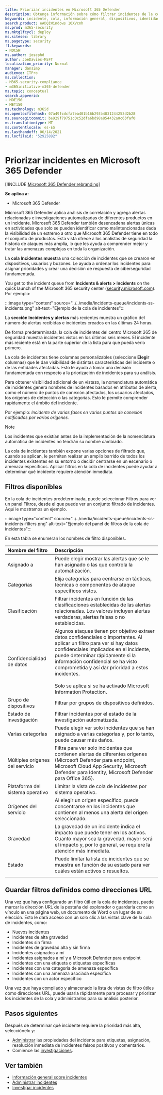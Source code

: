 ```yaml
---
title: Priorizar incidentes en Microsoft 365 Defender
description: Obtenga información sobre cómo filtrar incidentes de la cola de incidentes en Microsoft 365 Defender
keywords: incidente, cola, información general, dispositivos, identidades, usuarios, buzón, correo electrónico, incidentes, análisis, respuesta
search.product: eADQiWindows 10XVcnh
ms.prod: m365-security
ms.mktglfcycl: deploy
ms.sitesec: library
ms.pagetype: security
f1.keywords:
- NOCSH
ms.author: josephd
author: JoeDavies-MSFT
localization_priority: Normal
manager: dansimp
audience: ITPro
ms.collection:
- M365-security-compliance
- m365initiative-m365-defender
ms.topic: conceptual
search.appverid:
- MOE150
- MET150
ms.technology: m365d
ms.openlocfilehash: 07a49fcdcfa7ea401b16b293b4831244253d2b28
ms.sourcegitcommit: be929f79751c0c52dfa6bd98a854432a0c63faf0
ms.translationtype: MT
ms.contentlocale: es-ES
ms.lasthandoff: 06/14/2021
ms.locfileid: "52925892"
---
```

# <a name="prioritize-incidents-in-microsoft-365-defender"></a>Priorizar incidentes en Microsoft 365 Defender

[!INCLUDE [Microsoft 365 Defender rebranding](../includes/microsoft-defender.md)]

**Se aplica a:**
- Microsoft 365 Defender

Microsoft 365 Defender aplica análisis de correlación y agrega alertas relacionadas e investigaciones automatizadas de diferentes productos en un incidente. Microsoft 365 Defender también desencadena alertas únicas en actividades que solo se pueden identificar como malintencionadas dada la visibilidad de un extremo a otro que Microsoft 365 Defender tiene en todo el conjunto de productos. Esta vista ofrece a los analistas de seguridad la historia de ataques más amplia, lo que les ayuda a comprender mejor y tratar las amenazas complejas en toda la organización.

La **cola Incidentes muestra** una colección de incidentes que se crearon en dispositivos, usuarios y buzones. Le ayuda a ordenar los incidentes para asignar prioridades y crear una decisión de respuesta de ciberseguridad fundamentada. 

You get to the incident queue from **Incidents & alerts > Incidents** on the quick launch of the Microsoft 365 security center ([security.microsoft.com](https://security.microsoft.com)). Por ejemplo:

:::image type="content" source="../../media/incidents-queue/incidents-ss-incidents.png" alt-text="Ejemplo de la cola de incidentes":::

La **sección Incidentes y alertas** más recientes muestra un gráfico del número de alertas recibidas e incidentes creados en las últimas 24 horas.

De forma predeterminada, la cola de incidentes del centro Microsoft 365 de seguridad muestra incidentes vistos en los últimos seis meses. El incidente más reciente está en la parte superior de la lista para que pueda verlo primero.

La cola de incidentes tiene columnas personalizables (seleccione **Elegir** columnas) que le dan visibilidad de distintas características del incidente o de las entidades afectadas. Esto le ayuda a tomar una decisión fundamentada con respecto a la priorización de incidentes para su análisis.

Para obtener visibilidad adicional de un vistazo, la nomenclatura automática de incidentes genera nombres de incidentes basados en atributos de alerta, como el número de puntos de conexión afectados, los usuarios afectados, los orígenes de detección o las categorías. Esto le permite comprender rápidamente el ámbito del incidente.

Por ejemplo: *Incidente de varias fases en varios puntos de conexión notificados por varios orígenes.*

> [!NOTE]
> Los incidentes que existían antes de la implementación de la nomenclatura automática de incidentes no tendrán su nombre cambiado.

La cola de incidentes también expone varias opciones de filtrado que, cuando se aplican, le permiten realizar un amplio barrido de todos los incidentes existentes en su entorno o decidir centrarse en un escenario o amenaza específicos. Aplicar filtros en la cola de incidentes puede ayudar a determinar qué incidente requiere atención inmediata. 

## <a name="available-filters"></a>Filtros disponibles

En la cola de incidentes  predeterminada, puede seleccionar Filtros para ver un panel Filtros, desde el que puede ver un conjunto filtrado de incidentes. Aquí le mostramos un ejemplo.

:::image type="content" source="../../media/incidents-queue/incidents-ss-incidents-filters.png" alt-text="Ejemplo del panel de filtros de la cola de incidentes":::

En esta tabla se enumeran los nombres de filtro disponibles.

| Nombre del filtro | Descripción |
|:-------|:-----|
| Asignado a | Puede elegir mostrar las alertas que se le han asignado o las que controla la automatización. |
| Categorías | Elija categorías para centrarse en tácticas, técnicas o componentes de ataque específicos vistos. |
| Clasificación | Filtrar incidentes en función de las clasificaciones establecidas de las alertas relacionadas. Los valores incluyen alertas verdaderas, alertas falsas o no establecidas. |
| Confidencialidad de datos | Algunos ataques tienen por objetivo extraer datos confidenciales o importantes. Al aplicar un filtro para ver si hay datos confidenciales implicados en el incidente, puede determinar rápidamente si la información confidencial se ha visto comprometida y así dar prioridad a estos incidentes. <br><br> Solo se aplica si se ha activado Microsoft Information Protection. |
| Grupo de dispositivos | Filtrar por grupos de dispositivos definidos. |
| Estado de investigación | Filtrar incidentes por el estado de la investigación automatizada.  |
| Varias categorías | Puede elegir ver solo incidentes que se han asignado a varias categorías y, por lo tanto, puede causar más daños. |
| Múltiples orígenes del servicio  | Filtra para ver solo incidentes que contienen alertas de diferentes orígenes (Microsoft Defender para endpoint, Microsoft Cloud App Security, Microsoft Defender para Identity, Microsoft Defender para Office 365). |
| Plataforma del sistema operativo | Limitar la vista de cola de incidentes por sistema operativo. |
| Orígenes del servicio | Al elegir un origen específico, puede concentrarse en los incidentes que contienen al menos una alerta del origen seleccionado. |
| Gravedad | La gravedad de un incidente indica el impacto que puede tener en los activos. Cuanto mayor sea la gravedad, mayor será el impacto y, por lo general, se requiere la atención más inmediata. |
| Estado | Puede limitar la lista de incidentes que se muestra en función de su estado para ver cuáles están activos o resueltos. |
|||

## <a name="save-defined-filters-as-urls"></a>Guardar filtros definidos como direcciones URL

Una vez que haya configurado un filtro útil en la cola de incidentes, puede marcar la dirección URL de la pestaña del explorador o guardarla como un vínculo en una página web, un documento de Word o un lugar de su elección. Esto le dará acceso con un solo clic a las vistas clave de la cola de incidentes, como:

- Nuevos incidentes
- Incidentes de alta gravedad
- Incidentes sin firma
- Incidentes de gravedad alta y sin firma
- Incidentes asignados a mí
- Incidentes asignados a mí y a Microsoft Defender para endpoint
- Incidentes con una etiqueta o etiquetas específicas
- Incidentes con una categoría de amenaza específica
- Incidentes con una amenaza asociada específica
- Incidentes con un actor específico

Una vez que haya compilado y almacenado la lista de vistas de filtro útiles como direcciones [](manage-incidents.md) URL, puede usarla rápidamente para procesar y priorizar los incidentes de la cola y administrarlos para su análisis posterior.

## <a name="next-steps"></a>Pasos siguientes

Después de determinar qué incidente requiere la prioridad más alta, selecciónelo y:

- [Administrar](manage-incidents.md) las propiedades del incidente para etiquetas, asignación, resolución inmediata de incidentes falsos positivos y comentarios.
- Comience las [investigaciones](investigate-incidents.md).

## <a name="see-also"></a>Ver también
- [Información general sobre incidentes](incidents-overview.md)
- [Administrar incidentes](manage-incidents.md)
- [Investigar incidentes](investigate-incidents.md)
